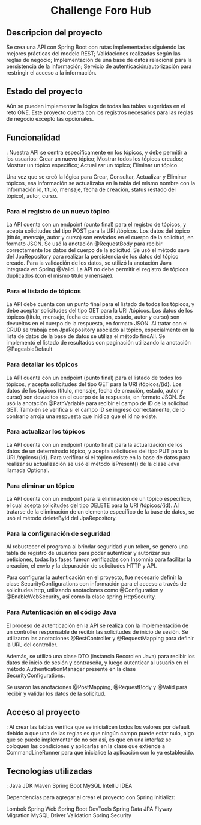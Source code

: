 <h1 align="center"> Challenge Foro Hub </h1>

<h2> Descripcion del proyecto </h2>
Se crea una API con Spring Boot con rutas implementadas siguiendo las mejores prácticas del modelo REST;
Validaciones realizadas según las reglas de negocio;
Implementación de una base de datos relacional para la persistencia de la información;
Servicio de autenticación/autorización para restringir el acceso a la información.

<h2> Estado del proyecto </h2>
Aún se pueden implementar la lógica de todas las tablas sugeridas en el reto ONE. Este proyecto
cuenta con los registros necesarios para las reglas de negocio excepto las opcionales.

<h2> Funcionalidad </h2>: 
Nuestra API se centra específicamente en los tópicos, y debe permitir a los usuarios:
Crear un nuevo tópico;
Mostrar todos los tópicos creados;
Mostrar un tópico específico;
Actualizar un tópico;
Eliminar un tópico.

Una vez que se creó la lógica para Crear, Consultar, Actualizar y Eliminar tópicos, esa información se actualizaba en la tabla del mismo nombre con la información id, título, mensaje, fecha de creación, status (estado del tópico), autor, curso.

<h3>Para el registro de un nuevo tópico</h3>

La API cuenta con un endpoint (punto final) para el registro de tópicos, y acepta solicitudes del tipo POST para la URI /tópicos.
Los datos del tópico (título, mensaje, autor y curso) son enviados en el cuerpo de la solicitud, en formato JSON.
Se usó la anotación @RequestBody para recibir correctamente los datos del cuerpo de la solicitud.
Se usó el método save del JpaRepository para realizar la persistencia de los datos del tópico creado.
Para la validación de los datos, se utilizó la anotación Java integrada en Spring @Valid.
La API no debe permitir el registro de tópicos duplicados (con el mismo título y mensaje).

<h3>Para el listado de tópicos</h3>

La API debe cuenta con un punto final para el listado de todos los tópicos, y debe aceptar solicitudes del tipo GET para la URI /tópicos.
Los datos de los tópicos (título, mensaje, fecha de creación, estado, autor y curso) son devueltos en el cuerpo de la respuesta, en formato JSON.
Al tratar con el CRUD se trabaja con JpaRepository asociado al tópico, especialmente en la lista de datos de la base de datos se utiliza el método findAll.
Se implementó el listado de resultados con paginación utilizando la anotación @PageableDefault

<h3>Para detallar los tópicos</h3>

La API cuenta con un endpoint (punto final) para el listado de todos los tópicos, y acepta solicitudes del tipo GET para la URI /tópicos/{id}.
Los datos de los tópicos (título, mensaje, fecha de creación, estado, autor y curso) son  devueltos en el cuerpo de la respuesta, en formato JSON.
Se usó la anotación @‌PathVariable para recibir el campo de ID de la solicitud GET.
También se verifica si el campo ID se ingresó correctamente, de lo contrario arroja una respuesta que inidica que el id no existe.

<h3>Para actualizar los tópicos</h3>

La API cuenta con un endpoint (punto final) para la actualización de los datos de un determinado tópico, y acepta solicitudes del tipo PUT para la URI /tópicos/{id}.
Para verificar si el tópico existe en la base de datos para realizar su actualización se usó el método isPresent() de la clase Java llamada Optional.

<h3>Para eliminar un tópico</h3>

La API cuenta con un endpoint para la eliminación de un tópico específico, el cual acepta solicitudes del tipo DELETE para la URI /tópicos/{id}.
Al tratarse de la eliminación de un elemento específico de la base de datos, se usó el método deleteById del JpaRepository.

<h3>Para la configuración de seguridad</h3>

Al robustecer el programa al brindar seguridad y un token, se genero una tabla de registro de usuarios para poder autenticar y autorizar 
sus peticiones, todas las fases fueron verificadas con Insomnia para facilitar la creación, el envío y la depuración de solicitudes HTTP y API.

Para configurar la autenticación en el proyecto, fue necesario definir la clase SecurityConfigurations con información para el acceso a través de solicitudes http, utilizando anotaciones como @Configuration y @EnableWebSecurity, así como la clase spring HttpSecurity.

<h3>Para Autenticación en el código Java</h3>

El proceso de autenticación en la API se realiza con la implementación de un controller responsable de recibir las solicitudes de inicio de sesión. Se utilizaron las anotaciones @RestController y @RequestMapping para definir la URL del controller.

Además, se utilizó una clase DTO (instancia Record en Java) para recibir los datos de inicio de sesión y contraseña, y luego autenticar al usuario en el método AuthenticationManager presente en la clase SecurityConfigurations.

Se usaron las anotaciones @PostMapping, @RequestBody y @Valid para recibir y validar los datos de la solicitud.

<h2> Acceso al proyecto </h2>: 
Al crear las tablas verifica que se inicialicen todos los valores por default debido a que una de las reglas es que ningún campo puede estar nulo, algo que se puede implementar de no ser así, es que en una interfaz se coloquen las condiciones y aplicarlas en la clase que extiende a CommandLineRunner para que inicialice la aplicación con lo ya establecido.


<h2> Tecnologías utilizadas </h2>: 
Java JDK
Maven
Spring Boot
MySQL
IntelliJ IDEA

Dependencias para agregar al crear el proyecto con Spring Initializr:

Lombok
Spring Web
Spring Boot DevTools
Spring Data JPA
Flyway Migration
MySQL Driver
Validation
Spring Security




